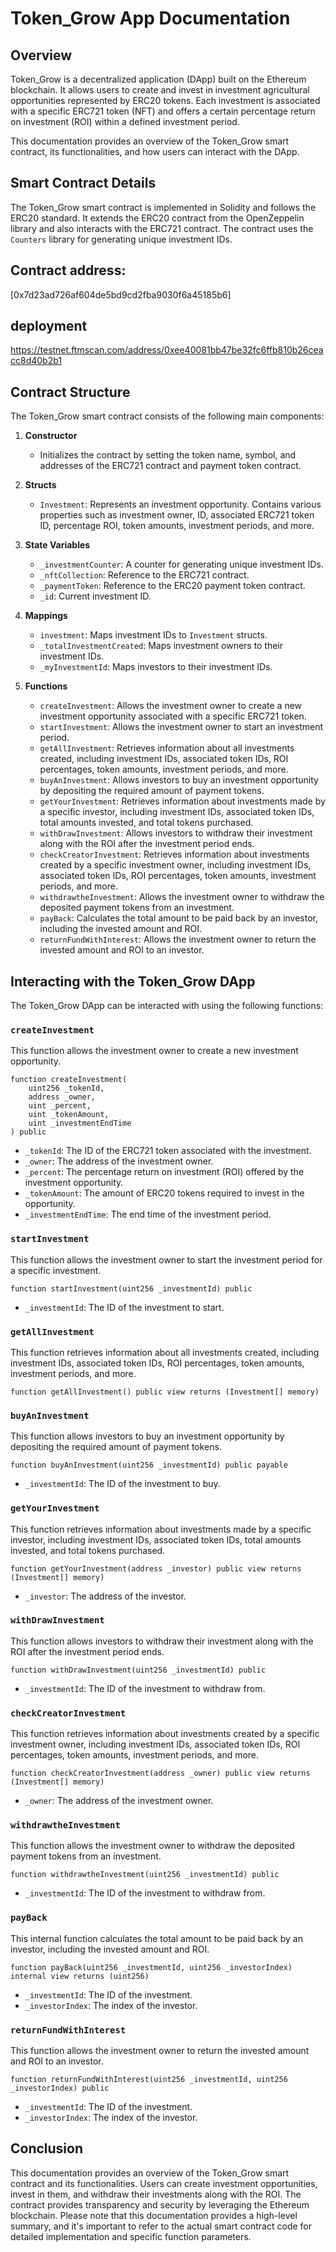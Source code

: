# Token_Grow App Documentation

## Overview

Token_Grow is a decentralized application (DApp) built on the Ethereum blockchain. It allows users to create and invest in investment agricultural opportunities represented by ERC20 tokens. Each investment is associated with a specific ERC721 token (NFT) and offers a certain percentage return on investment (ROI) within a defined investment period.

This documentation provides an overview of the Token_Grow smart contract, its functionalities, and how users can interact with the DApp.

## Smart Contract Details

The Token_Grow smart contract is implemented in Solidity and follows the ERC20 standard. It extends the ERC20 contract from the OpenZeppelin library and also interacts with the ERC721 contract. The contract uses the `Counters` library for generating unique investment IDs.

## Contract address: 
[0x7d23ad726af604de5bd9cd2fba9030f6a45185b6]

## deployment

https://testnet.ftmscan.com/address/0xee40081bb47be32fc6ffb810b26ceacc8d40b2b1


## Contract Structure

The Token_Grow smart contract consists of the following main components:

1. **Constructor**
   - Initializes the contract by setting the token name, symbol, and addresses of the ERC721 contract and payment token contract.

2. **Structs**
   - `Investment`: Represents an investment opportunity. Contains various properties such as investment owner, ID, associated ERC721 token ID, percentage ROI, token amounts, investment periods, and more.

3. **State Variables**
   - `_investmentCounter`: A counter for generating unique investment IDs.
   - `_nftCollection`: Reference to the ERC721 contract.
   - `_paymentToken`: Reference to the ERC20 payment token contract.
   - `_id`: Current investment ID.

4. **Mappings**
   - `investment`: Maps investment IDs to `Investment` structs.
   - `_totalInvestmentCreated`: Maps investment owners to their investment IDs.
   - `_myInvestmentId`: Maps investors to their investment IDs.

5. **Functions**
   - `createInvestment`: Allows the investment owner to create a new investment opportunity associated with a specific ERC721 token.
   - `startInvestment`: Allows the investment owner to start an investment period.
   - `getAllInvestment`: Retrieves information about all investments created, including investment IDs, associated token IDs, ROI percentages, token amounts, investment periods, and more.
   - `buyAnInvestment`: Allows investors to buy an investment opportunity by depositing the required amount of payment tokens.
   - `getYourInvestment`: Retrieves information about investments made by a specific investor, including investment IDs, associated token IDs, total amounts invested, and total tokens purchased.
   - `withDrawInvestment`: Allows investors to withdraw their investment along with the ROI after the investment period ends.
   - `checkCreatorInvestment`: Retrieves information about investments created by a specific investment owner, including investment IDs, associated token IDs, ROI percentages, token amounts, investment periods, and more.
   - `withdrawtheInvestment`: Allows the investment owner to withdraw the deposited payment tokens from an investment.
   - `payBack`: Calculates the total amount to be paid back by an investor, including the invested amount and ROI.
   - `returnFundWithInterest`: Allows the investment owner to return the invested amount and ROI to an investor.

## Interacting with the Token_Grow DApp

The Token_Grow DApp can be interacted with using the following functions:

### `createInvestment`

This function allows the investment owner to create a new investment opportunity.

```solidity
function createInvestment(
    uint256 _tokenId,
    address _owner,
    uint _percent,
    uint _tokenAmount,
    uint _investmentEndTime
) public
```

- `_tokenId`: The ID of the ERC721 token associated with the investment.
- `_owner`: The address of the investment owner.
- `_percent`: The percentage return on investment (ROI) offered by the investment opportunity.
- `_tokenAmount`: The amount of ERC20 tokens required to invest in the opportunity.
- `_investmentEndTime`: The end time of the investment period.

### `startInvestment`

This function allows the investment owner to start the investment period for a specific investment.

```solidity
function startInvestment(uint256 _investmentId) public
```

- `_investmentId`: The ID of the investment to start.

### `getAllInvestment`

This function retrieves information about all investments created, including investment IDs, associated token IDs, ROI percentages, token amounts, investment periods, and more.

```solidity
function getAllInvestment() public view returns (Investment[] memory)
```

### `buyAnInvestment`

This function allows investors to buy an investment opportunity by depositing the required amount of payment tokens.

```solidity
function buyAnInvestment(uint256 _investmentId) public payable
```

- `_investmentId`: The ID of the investment to buy.

### `getYourInvestment`

This function retrieves information about investments made by a specific investor, including investment IDs, associated token IDs, total amounts invested, and total tokens purchased.

```solidity
function getYourInvestment(address _investor) public view returns (Investment[] memory)
```

- `_investor`: The address of the investor.

### `withDrawInvestment`

This function allows investors to withdraw their investment along with the ROI after the investment period ends.

```solidity
function withDrawInvestment(uint256 _investmentId) public
```

- `_investmentId`: The ID of the investment to withdraw from.

### `checkCreatorInvestment`

This function retrieves information about investments created by a specific investment owner, including investment IDs, associated token IDs, ROI percentages, token amounts, investment periods, and more.

```solidity
function checkCreatorInvestment(address _owner) public view returns (Investment[] memory)
```

- `_owner`: The address of the investment owner.

### `withdrawtheInvestment`

This function allows the investment owner to withdraw the deposited payment tokens from an investment.

```solidity
function withdrawtheInvestment(uint256 _investmentId) public
```

- `_investmentId`: The ID of the investment to withdraw from.

### `payBack`

This internal function calculates the total amount to be paid back by an investor, including the invested amount and ROI.

```solidity
function payBack(uint256 _investmentId, uint256 _investorIndex) internal view returns (uint256)
```

- `_investmentId`: The ID of the investment.
- `_investorIndex`: The index of the investor.

### `returnFundWithInterest`

This function allows the investment owner to return the invested amount and ROI to an investor.

```solidity
function returnFundWithInterest(uint256 _investmentId, uint256 _investorIndex) public
```

- `_investmentId`: The ID of the investment.
- `_investorIndex`: The index of the investor.

## Conclusion

This documentation provides an overview of the Token_Grow smart contract and its functionalities. Users can create investment opportunities, invest in them, and withdraw their investments along with the ROI. The contract provides transparency and security by leveraging the Ethereum blockchain. Please note that this documentation provides a high-level summary, and it's important to refer to the actual smart contract code for detailed implementation and specific function parameters.
